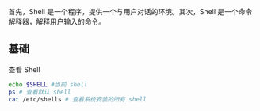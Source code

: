 首先，Shell 是一个程序，提供一个与用户对话的环境。其次，Shell 是一个命令解释器，解释用户输入的命令。

## 基础

查看 Shell
```bash
echo $SHELL #当前 shell
ps # 查看默认 shell
cat /etc/shells # 查看系统安装的所有 shell
```